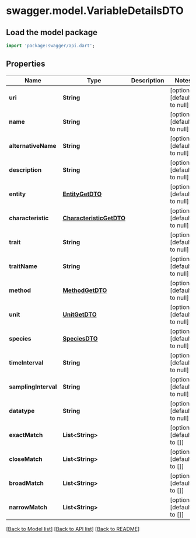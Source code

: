 # swagger.model.VariableDetailsDTO

## Load the model package
```dart
import 'package:swagger/api.dart';
```

## Properties
Name | Type | Description | Notes
------------ | ------------- | ------------- | -------------
**uri** | **String** |  | [optional] [default to null]
**name** | **String** |  | [optional] [default to null]
**alternativeName** | **String** |  | [optional] [default to null]
**description** | **String** |  | [optional] [default to null]
**entity** | [**EntityGetDTO**](EntityGetDTO.md) |  | [optional] [default to null]
**characteristic** | [**CharacteristicGetDTO**](CharacteristicGetDTO.md) |  | [optional] [default to null]
**trait** | **String** |  | [optional] [default to null]
**traitName** | **String** |  | [optional] [default to null]
**method** | [**MethodGetDTO**](MethodGetDTO.md) |  | [optional] [default to null]
**unit** | [**UnitGetDTO**](UnitGetDTO.md) |  | [optional] [default to null]
**species** | [**SpeciesDTO**](SpeciesDTO.md) |  | [optional] [default to null]
**timeInterval** | **String** |  | [optional] [default to null]
**samplingInterval** | **String** |  | [optional] [default to null]
**datatype** | **String** |  | [optional] [default to null]
**exactMatch** | **List&lt;String&gt;** |  | [optional] [default to []]
**closeMatch** | **List&lt;String&gt;** |  | [optional] [default to []]
**broadMatch** | **List&lt;String&gt;** |  | [optional] [default to []]
**narrowMatch** | **List&lt;String&gt;** |  | [optional] [default to []]

[[Back to Model list]](../README.md#documentation-for-models) [[Back to API list]](../README.md#documentation-for-api-endpoints) [[Back to README]](../README.md)


